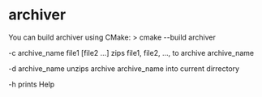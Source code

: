 # archiver
You can build archiver using CMake: > cmake --build archiver

-c archive_name file1 [file2 ...] zips file1, file2, ..., to archive archive_name

-d archive_name unzips archive archive_name into current dirrectory

-h prints Help
